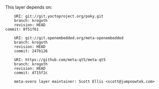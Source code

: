 This layer depends on:

        URI: git://git.yoctoproject.org/poky.git
        branch: krogoth
        revision: HEAD
	commit: 8f51f61

        URI: git://git.openembedded.org/meta-openembedded
        branch: krogoth
        revision: HEAD
        commit: 247b126

        URI: https://github.com/meta-qt5/meta-qt5
        branch: krogoth
        revision: HEAD
        commit: d715f2c

        meta-overo layer maintainer: Scott Ellis <scott@jumpnowtek.com>
